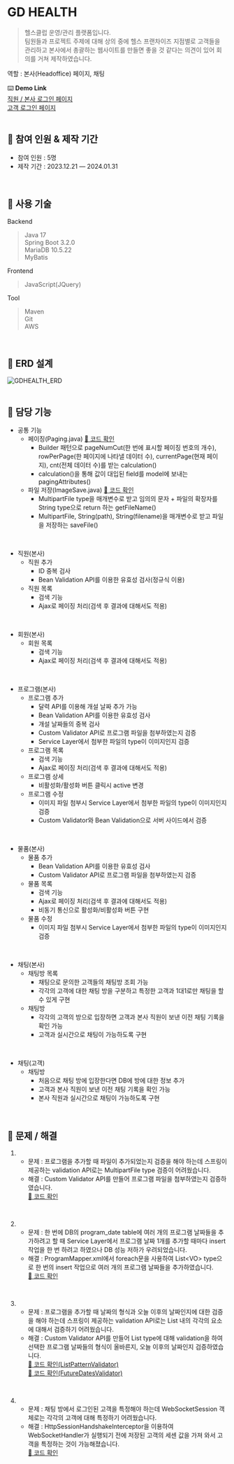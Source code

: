 # GD HEALTH
>헬스클럽 운영/관리 플랫폼입니다. <br>
팀원들과 프로젝트 주제에 대해 상의 중에 헬스 프랜차이즈 지점별로
고객들을 관리하고 본사에서 총괄하는 웹사이트를 만들면 좋을 것 같다는 의견이 있어 회의를 거쳐 제작하였습니다.

역할 : 본사(Headoffice) 페이지, 채팅<br>

⌨️ **Demo Link**<br>
[직원 / 본사 로그인 페이지](http://52.78.98.70/employee/login)<br>
[고객 로그인 페이지](http://52.78.98.70/customer/login)<br>
<br>

## 📍 참여 인원 & 제작 기간
- 참여 인원 : 5명 
- 제작 기간 : 2023.12.21 — 2024.01.31
<br>

## 📍 사용 기술
Backend
>Java 17<br>
>Spring Boot 3.2.0<br>
>MariaDB 10.5.22<br>
>MyBatis
  
Frontend
>JavaScript(JQuery)
  
Tool
>Maven<br>
>Git<br>
>AWS

<br>

## 📍 ERD 설계
![GDHEALTH_ERD](GDHEALTH_ERD.png)
<br><br>

## 📍 담당 기능
- 공통 기능
  - 페이징(Paging.java) <a href="https://github.com/sksmss14/GD_HEALTH/blob/develop/src/main/java/com/tree/gdhealth/headoffice/Paging.java#L41" target="_blank">📌 코드 확인</a>
      - Builder 패턴으로 pageNumCut(한 번에 표시할 페이징 번호의 개수), rowPerPage(한 페이지에 나타낼 데이터 수), currentPage(현재 페이지), cnt(전체 데이터 수)를 받는 calculation()
      - calculation()을 통해 값이 대입된 field를 model에 보내는 pagingAttributes()
  - 파일 저장(ImageSave.java) <a href="https://github.com/sksmss14/GD_HEALTH/blob/develop/src/main/java/com/tree/gdhealth/headoffice/ImageSave.java#L14" target="_blank">📌 코드 확인</a>
      - MultipartFile type을 매개변수로 받고 임의의 문자 + 파일의 확장자를 String type으로 return 하는 getFileName()
      - MultipartFile, String(path), String(filename)을 매개변수로 받고 파일을 저장하는 saveFile()
<br>

- 직원(본사)
  - 직원 추가
      - ID 중복 검사
      - Bean Validation API를 이용한 유효성 검사(정규식 이용)
  - 직원 목록
      - 검색 기능
      - Ajax로 페이징 처리(검색 후 결과에 대해서도 적용)
<br>

- 회원(본사)
  - 회원 목록
    - 검색 기능
    - Ajax로 페이징 처리(검색 후 결과에 대해서도 적용)
<br>

- 프로그램(본사)
    - 프로그램 추가
        - 달력 API를 이용해 개설 날짜 추가 가능
        - Bean Validation API를 이용한 유효성 검사
        - 개설 날짜들의 중복 검사
        - Custom Validator API로 프로그램 파일을 첨부하였는지 검증
        - Service Layer에서 첨부한 파일의 type이 이미지인지 검증
    - 프로그램 목록
        - 검색 기능
        - Ajax로 페이징 처리(검색 후 결과에 대해서도 적용)
    - 프로그램 상세
        - 비활성화/활성화 버튼 클릭시 active 변경
    - 프로그램 수정
        - 이미지 파일 첨부시 Service Layer에서 첨부한 파일의 type이 이미지인지 검증
        - Custom Validator와 Bean Validation으로 서버 사이드에서 검증
<br>

- 물품(본사)
    - 물품 추가
        - Bean Validation API를 이용한 유효성 검사
        - Custom Validator API로 프로그램 파일을 첨부하였는지 검증
    - 물품 목록
        - 검색 기능
        - Ajax로 페이징 처리(검색 후 결과에 대해서도 적용)
        - 비동기 통신으로 활성화/비활성화 버튼 구현
    - 물품 수정
        - 이미지 파일 첨부시 Service Layer에서 첨부한 파일의 type이 이미지인지 검증
<br>

- 채팅(본사)
    - 채팅방 목록
        - 채팅으로 문의한 고객들의 채팅방 조회 가능
        - 각각의 고객에 대한 채팅 방을 구분하고 특정한 고객과 1대1로만 채팅을 할 수 있게 구현
    - 채팅방
        - 각각의 고객의 방으로 입장하면 고객과 본사 직원이 보낸 이전 채팅 기록을 확인 가능
        - 고객과 실시간으로 채팅이 가능하도록 구현
<br>

- 채팅(고객)
    - 채팅방
        - 처음으로 채팅 방에 입장한다면 DB에 방에 대한 정보 추가
        - 고객과 본사 직원이 보낸 이전 채팅 기록을 확인 가능
        - 본사 직원과 실시간으로 채팅이 가능하도록 구현
<br>

## 📍 문제 / 해결
1. 
   - 문제 : 프로그램을 추가할 때 파일이 추가되었는지 검증을 해야 하는데 스프링이 제공하는 validation API로는 MultipartFile type 검증이 어려웠습니다.
   - 해결 : Custom Validator API를 만들어 프로그램 파일을 첨부하였는지 검증하였습니다. <br>
  <a href="https://github.com/sksmss14/GD_HEALTH/blob/develop/src/main/java/com/tree/gdhealth/headoffice/customValidation/validator/ValidFileValidator.java" target="_blank">📌 코드 확인</a>
<br>

2. 
   - 문제 : 한 번에 DB의 program_date table에 여러 개의 프로그램 날짜들을 추가하려고 할 때  Service Layer에서 프로그램 날짜 1개를 추가할 때마다 insert 작업을 한 번 하려고 하였으나 DB 성능 저하가 우려되었습니다.
   - 해결 : ProgramMapper.xml에서 foreach문을 사용하여 List&lt;VO&gt; type으로 한 번의 insert 작업으로 여러 개의 프로그램 날짜들을 추가하였습니다.
   <br><a href="https://github.com/sksmss14/GD_HEALTH/blob/develop/src/main/java/com/tree/gdhealth/headoffice/program/ProgramMapper.xml#L132" target="_blank">📌 코드 확인</a>
<br>

3. 
    - 문제 : 프로그램을 추가할 때 날짜의 형식과 오늘 이후의 날짜인지에 대한 검증을 해야 하는데 스프링이 제공하는 validation API로는 List 내의 각각의 요소에 대해서 검증하기 어려웠습니다.
    - 해결 : Custom Validator API를 만들어 List type에 대해 validation을 하여 선택한 프로그램 날짜들의 형식이 올바른지, 오늘 이후의 날짜인지 검증하였습니다. <br>
    <a href="https://github.com/sksmss14/GD_HEALTH/blob/develop/src/main/java/com/tree/gdhealth/headoffice/customValidation/validator/ListPatternValidator.java#L27" target="_blank">📌 코드 확인(ListPatternValidator)</a><br>
    <a href="https://github.com/sksmss14/GD_HEALTH/blob/develop/src/main/java/com/tree/gdhealth/headoffice/customValidation/validator/FutureDatesValidator.java#L15" target="_blank">📌 코드 확인(FutureDatesValidator)</a>
<br>

4. 
    - 문제 : 채팅 방에서 로그인된 고객을 특정해야 하는데 WebSocketSession 객체로는 각각의 고객에 대해 특정하기 어려웠습니다.
    - 해결 : HttpSessionHandshakeInterceptor을 이용하여 WebSocketHandler가 실행되기 전에 저장된 고객의 세센 값을 가져 와서 고객을 특정하는 것이 가능해졌습니다.
    <br><a href="https://github.com/sksmss14/GD_HEALTH/blob/develop/src/main/java/com/tree/gdhealth/chat/WebSocketConfig.java#L25" target="_blank">📌 코드 확인</a>


